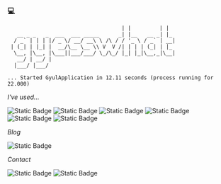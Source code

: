 ### 💻

<!--
**gyesswhat/gyesswhat** is a ✨ _special_ ✨ repository because its `README.md` (this file) appears on your GitHub profile.

Here are some ideas to get you started:

- 🔭 I’m currently working on ...
- 🌱 I’m currently learning ...
- 👯 I’m looking to collaborate on ...
- 🤔 I’m looking for help with ...
- 💬 Ask me about ...
- 📫 How to reach me: ...
- 😄 Pronouns: ...
- ⚡ Fun fact: ...
-->



```                                     _           _   
                                    | |         | |  
   __ _ _   _  ___  ___ _____      _| |__   __ _| |_ 
  / _` | | | |/ _ \/ __/ __\ \ /\ / / '_ \ / _` | __|
 | (_| | |_| |  __/\__ \__ \\ V  V /| | | | (_| | |_ 
  \__, |\__, |\___||___/___/ \_/\_/ |_| |_|\__,_|\__|
   __/ | __/ |                                       
  |___/ |___/
        
... Started GyulApplication in 12.11 seconds (process running for 22.000)
```

*I've used...*

![Static Badge](https://img.shields.io/badge/python-%233776AB?style=for-the-badge&logo=python&logoColor=white)
![Static Badge](https://img.shields.io/badge/java-%235382a1?style=for-the-badge&logoColor=white)
![Static Badge](https://img.shields.io/badge/c-%23A8B9CC?style=for-the-badge&logo=c&logoColor=white)
![Static Badge](https://img.shields.io/badge/spring%20boot-%236DB33F?style=for-the-badge&logo=springboot&logoColor=white)
![Static Badge](https://img.shields.io/badge/mysql-%234479A1?style=for-the-badge&logo=mysql&logoColor=white)
![Static Badge](https://img.shields.io/badge/amazon%20aws-%23232F3E?style=for-the-badge&logo=amazonaws&logoColor=white)


*Blog*  
  
![Static Badge](https://img.shields.io/badge/velog-%2320C997?style=for-the-badge&logo=velog&logoColor=white&link=https://velog.io/@heroinebabe)


*Contact*  

![Static Badge](https://img.shields.io/badge/email-%233693F3?style=for-the-badge&logo=icloud&logoColor=white&link=mailto%3Ah2weirdo%40icloud.com)
![Static Badge](https://img.shields.io/badge/instagram-%23E4405F?style=for-the-badge&logo=instagram&logoColor=white&link=https%3A%2F%2Fwww.instagram.com%2Fgyesswhat%2F)


